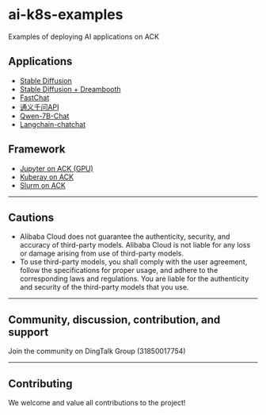 # ai-k8s-examples

Examples of deploying AI applications on ACK

## Applications
- [Stable Diffusion](aigc/stable-diffusion/stable-diffusion.md)
- [Stable Diffusion + Dreambooth](aigc/stable-diffusion/stable-diffusion.md)
- [FastChat](aigc/fastchat/fastchat.md)
- [通义千问API](aigc/tongyi-api/tongyi.md)
- [Qwen-7B-Chat](aigc/qwen-7b-chat/qwen-7b-chat.md)
- [Langchain-chatchat](aigc/langchain-chatchat/README.md)

## Framework
- [Jupyter on ACK (GPU)](framework/jupyter/jupyter-gpu.md)
- [Kuberay on ACK](framework/kuberay/kuberay.md)
- [Slurm on ACK](framework/slurm/README.md)
---

## Cautions

- Alibaba Cloud does not guarantee the authenticity, security, and accuracy of third-party models. Alibaba Cloud is not
  liable for any loss or damage arising from use of third-party models.
- To use third-party models, you shall comply with the user agreement, follow the specifications for proper usage, and
  adhere to the corresponding laws and regulations. You are liable for the authenticity and security of the third-party
  models that you use.

---

## Community, discussion, contribution, and support

Join the community on DingTalk Group (31850017754)

---

## Contributing

We welcome and value all contributions to the project! 

